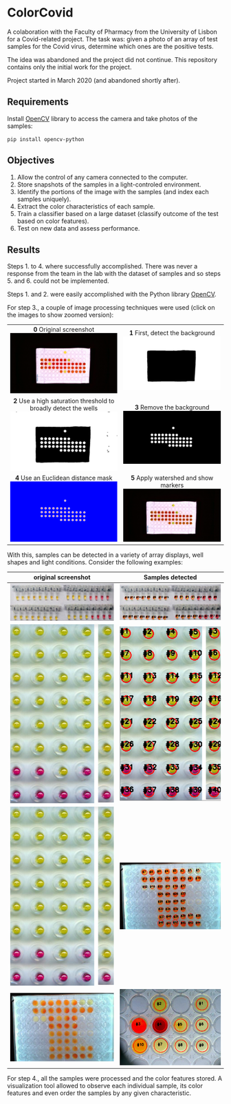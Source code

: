 # ColorCovid
A colaboration with the Faculty of Pharmacy from the University of Lisbon for a Covid-related project.
The task was: given a photo of an array of test samples for the Covid virus, determine which ones are the positive tests.

The idea was abandoned and the project did not continue.
This repository contains only the initial work for the project.

Project started in March 2020 (and abandoned shortly after).

## Requirements

Install [OpenCV](https://docs.opencv.org/master/index.html) library to access the camera and take photos of the samples:
```
pip install opencv-python
```

## Objectives

1. Allow the control of any camera connected to the computer.
2. Store snapshots of the samples in a light-controled environment.
3. Identify the portions of the image with the samples (and index each samples uniquely).
4. Extract the color characteristics of each sample.
5. Train a classifier based on a large dataset (classify outcome of the test based on color features).
6. Test on new data and assess performance.

## Results

Steps 1. to 4. where successfully accomplished.
There was never a response from the team in the lab with the dataset of samples and so steps 5. and 6. could not be implemented.

Steps 1. and 2. were easily accomplished with the Python library [OpenCV](https://docs.opencv.org/master/index.html).

For step 3., a couple of image processing techniques were used (click on the images to show zoomed version):

| | |
:----:|:------:
**0** Original screenshot<br><img src="/pre-processing/image_processing_0_original.PNG" width="350"/> | **1** First, detect the background <br> <img src="/pre-processing/image_processing_1_background_detection.PNG" width="350"/>
**2** Use a high saturation threshold to broadly detect the wells<br> <img src="/pre-processing/image_processing_2_high_saturation_threshold.PNG" width="350"/> | **3** Remove the background <br> <img src="/pre-processing/image_processing_3_background_removal.PNG" width="350"/>
**4** Use an Euclidean distance mask <br> <img src="/pre-processing/image_processing_4_euclidean_distance.PNG" width="350"/> | **5** Apply watershed and show markers <br> <img src="/pre-processing/image_processing_5_marker_by_watershedPNG.PNG" width="350"/>

With this, samples can be detected in a variety of array displays, well shapes and light conditions. Consider the following examples:

| original screenshot | Samples detected |
:----:|:------:
<img src="/tests/tests1.PNG" width="350"/> | <img src="/tests/results1.PNG" width="350"/>
<img src="/tests/tests2.PNG" width="350"/> | <img src="/tests/results2.PNG" width="350"/>
<img src="/tests/tests2.PNG" width="350"/> | <img src="/tests/results3.PNG" width="350"/>
<img src="/tests/tests3.PNG" width="350"/> | <img src="/tests/results4.PNG" width="350"/>


For step 4., all the samples were processed and the color features stored.
A visualization tool allowed to observe each individual sample, its color features and even order the samples by any given characteristic.





